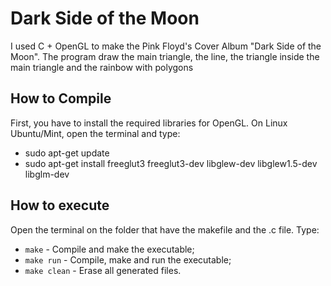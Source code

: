 # Dark Side of the Moon
I used C + OpenGL to make the Pink Floyd's Cover Album "Dark Side of the Moon".
The program draw the main triangle, the line, the triangle inside the main triangle and the rainbow with polygons

## How to Compile
First, you have to install the required libraries for OpenGL. On Linux Ubuntu/Mint, open the terminal and type:
- sudo apt-get update
- sudo apt-get install freeglut3 freeglut3-dev libglew-dev libglew1.5-dev libglm-dev

## How to execute
Open the terminal on the folder that have the makefile and the .c file. Type:
- `make` - Compile and make the executable;
- `make run` - Compile, make and run the executable;
- `make clean` - Erase all generated files.
